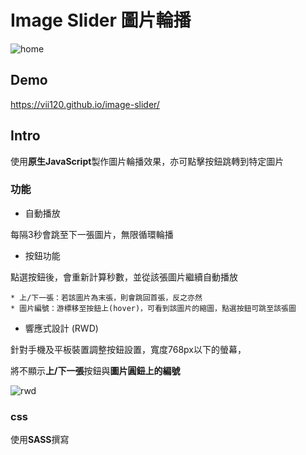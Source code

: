 # Image Slider 圖片輪播

![home](https://i.imgur.com/a3UaG38.png)

## Demo

https://vii120.github.io/image-slider/

## Intro

使用**原生JavaScript**製作圖片輪播效果，亦可點擊按鈕跳轉到特定圖片

### 功能

* 自動播放

每隔3秒會跳至下一張圖片，無限循環輪播

* 按鈕功能

點選按鈕後，會重新計算秒數，並從該張圖片繼續自動播放

    * 上/下一張：若該圖片為末張，則會跳回首張，反之亦然
    * 圖片編號：游標移至按鈕上(hover)，可看到該圖片的縮圖，點選按鈕可跳至該張圖

* 響應式設計 (RWD)

針對手機及平板裝置調整按鈕設置，寬度768px以下的螢幕，

將不顯示**上/下一張**按鈕與**圖片圓鈕上的編號**

![rwd](https://i.imgur.com/zUEYbOB.png)

### css

使用**SASS**撰寫

